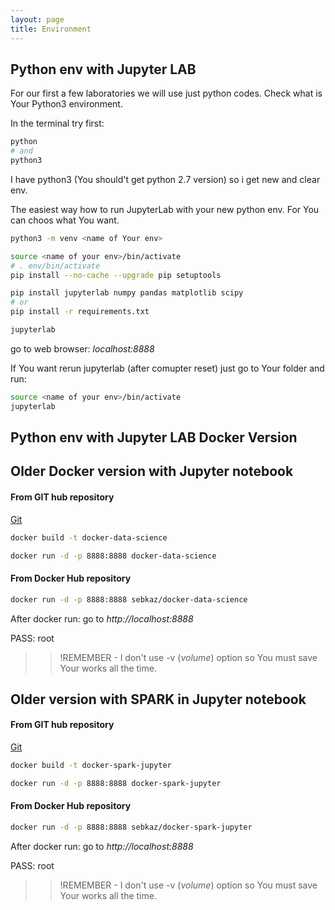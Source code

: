 ```yaml
---
layout: page
title: Environment
---
```


## Python env with Jupyter LAB

For our first a few laboratories we will use just python codes. 
Check what is Your Python3 environment. 

In the terminal try first:
```bash
python
# and
python3
```

I have python3 (You should't get python 2.7 version) so i get new and clear env.


The easiest way how to run JupyterLab with your new python env. 
For _<name of Your env>_ You can choos what You want. 

```bash
python3 -m venv <name of Your env>

source <name of your env>/bin/activate
# . env/bin/activate
pip install --no-cache --upgrade pip setuptools

pip install jupyterlab numpy pandas matplotlib scipy
# or
pip install -r requirements.txt

jupyterlab
```
go to web browser: _localhost:8888_

If You want rerun jupyterlab (after comupter reset) just go to Your folder and run: 

```bash
source <name of your env>/bin/activate
jupyterlab
```


## Python env with Jupyter LAB Docker Version


## Older Docker version with Jupyter notebook

#### From GIT hub repository
[Git](https://github.com/sebkaz/docker-data-science)

```bash
docker build -t docker-data-science

docker run -d -p 8888:8888 docker-data-science
```

#### From Docker Hub repository

```bash
docker run -d -p 8888:8888 sebkaz/docker-data-science
```

After docker run: go to _http://localhost:8888_

PASS: root

>> !REMEMBER - I don't use -v (_volume_) option so You must save Your works all the time.

## Older version with SPARK in Jupyter notebook

#### From GIT hub repository
[Git](https://github.com/sebkaz/docker-spark-jupyter)

```bash
docker build -t docker-spark-jupyter

docker run -d -p 8888:8888 docker-spark-jupyter
```

#### From Docker Hub repository

```bash
docker run -d -p 8888:8888 sebkaz/docker-spark-jupyter
```

After docker run: go to _http://localhost:8888_

PASS: root

>> !REMEMBER - I don't use -v (_volume_) option so You must save Your works all the time.
